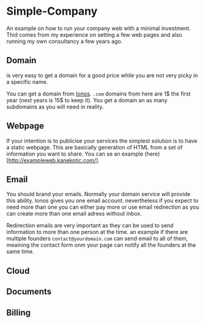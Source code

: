 # Simple-Company

An example on how to run your company web with a minimal investment. Thid comes from my experience on setting a few web pages and also running my own consultancy a few years ago.

## Domain 

is very easy to get a domain for a good price while you are not very picky in a specific name. 

You can get a domain from [Ionos](http://ionos.com/). `.com` domains from here are 1$ the first year (next years is 15$ to keep it). You get a domain an as many subdomains as you will need in reality.

## Webpage

If your intention is to publicise your services the simplest solution is to have a static webpage. This are basically generation of HTML from a set of information you want to share. You can se an example (here)[http://exampleweb.kanekotic.com/].

## Email

You should brand your emails. Normally your domain service will provide this ability. Ionos gives you one email account. nevertheless if you expect to need more than one you can either pay more or use email redirection as you can create more than one email adress without inbox.  

Redirection emails are very important as they can be used to send information to more than one person at the time. an example if there are multiple founders `contact@yourdomain.com` can send email to all of them, meaining the contact form onm your page can notify all the founders at the same time.

## Cloud

## Documents 

## Billing


